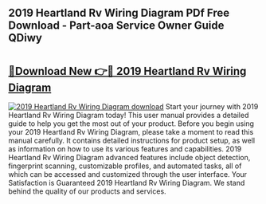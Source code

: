 ## 2019 Heartland Rv Wiring Diagram PDf Free Download - Part-aoa Service Owner Guide QDiwy

# <h2><a href="http://dfnur5.blite.top/?on=2019+Heartland+Rv+Wiring+Diagram">🔗Download New 👉🔴 2019 Heartland Rv Wiring Diagram</a></h2>

[![2019 Heartland Rv Wiring Diagram download](https://i.imgur.com/lujVjoI.png)](http://dfnur5.blite.top/?on=2019+Heartland+Rv+Wiring+Diagram)
Start your journey with 2019 Heartland Rv Wiring Diagram today! This user manual provides a detailed guide to help you get the most out of your product. Before you begin using your 2019 Heartland Rv Wiring Diagram, please take a moment to read this manual carefully. It contains detailed instructions for product setup, as well as information on how to use its various features and capabilities. 2019 Heartland Rv Wiring Diagram advanced features include object detection, fingerprint scanning, customizable profiles, and automated tasks, all of which can be accessed and customized through the user interface. Your Satisfaction is Guaranteed 2019 Heartland Rv Wiring Diagram. We stand behind the quality of our products and services.
